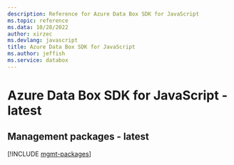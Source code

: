 ```yaml
---
description: Reference for Azure Data Box SDK for JavaScript
ms.topic: reference
ms.data: 10/28/2022
author: xirzec
ms.devlang: javascript
title: Azure Data Box SDK for JavaScript
ms.author: jeffish
ms.service: databox
---
```

# Azure Data Box SDK for JavaScript - latest

## Management packages - latest
[!INCLUDE [mgmt-packages](data-box-mgmt-index.md)]